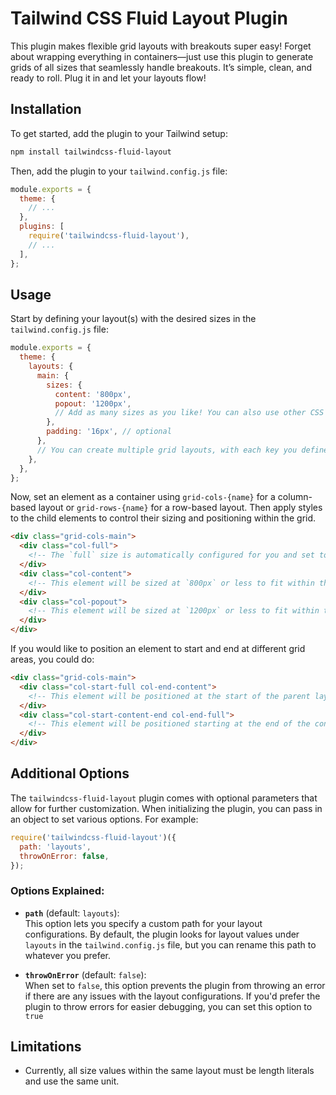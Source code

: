 # Tailwind CSS Fluid Layout Plugin

This plugin makes flexible grid layouts with breakouts super easy! Forget about wrapping everything in containers—just use this plugin to generate grids of all sizes that seamlessly handle breakouts. It’s simple, clean, and ready to roll. Plug it in and let your layouts flow!

## Installation

To get started, add the plugin to your Tailwind setup:

```bash
npm install tailwindcss-fluid-layout
```

Then, add the plugin to your `tailwind.config.js` file:

```javascript
module.exports = {
  theme: {
    // ...
  },
  plugins: [
    require('tailwindcss-fluid-layout'),
    // ...
  ],
};
```

## Usage

Start by defining your layout(s) with the desired sizes in the `tailwind.config.js` file:

```javascript
module.exports = {
  theme: {
    layouts: {
      main: {
        sizes: {
          content: '800px',
          popout: '1200px',
          // Add as many sizes as you like! You can also use other CSS units like em, %, and more to keep your layouts super flexible.
        },
        padding: '16px', // optional
      },
      // You can create multiple grid layouts, with each key you define serving as the name for its respective grid template.
    },
  },
};
```

Now, set an element as a container using `grid-cols-{name}` for a column-based layout or `grid-rows-{name}` for a row-based layout. Then apply styles to the child elements to control their sizing and positioning within the grid.

```html
<div class="grid-cols-main">
  <div class="col-full">
    <!-- The `full` size is automatically configured for you and set to 100% to fit within the main layout. Please note that this area will ignore any padding settings and will always match the size of the parent layout. -->
  </div>
  <div class="col-content">
    <!-- This element will be sized at `800px` or less to fit within the parent layout. -->
  </div>
  <div class="col-popout">
    <!-- This element will be sized at `1200px` or less to fit within the parent layout. -->
  </div>
</div>
```

If you would like to position an element to start and end at different grid areas, you could do:

```html
<div class="grid-cols-main">
  <div class="col-start-full col-end-content">
    <!-- This element will be positioned at the start of the parent layout and extend to the end of the content area. -->
  </div>
  <div class="col-start-content-end col-end-full">
    <!-- This element will be positioned starting at the end of the content area and extending to the end of the parent layout. -->
  </div>
</div>
```

## Additional Options

The `tailwindcss-fluid-layout` plugin comes with optional parameters that allow for further customization. When initializing the plugin, you can pass in an object to set various options. For example:

```javascript
require('tailwindcss-fluid-layout')({
  path: 'layouts',
  throwOnError: false,
});
```

### Options Explained:

- **`path`** (default: `layouts`):  
  This option lets you specify a custom path for your layout configurations. By default, the plugin looks for layout values under `layouts` in the `tailwind.config.js` file, but you can rename this path to whatever you prefer.

- **`throwOnError`** (default: `false`):  
  When set to `false`, this option prevents the plugin from throwing an error if there are any issues with the layout configurations. If you'd prefer the plugin to throw errors for easier debugging, you can set this option to `true`

## Limitations

- Currently, all size values within the same layout must be length literals and use the same unit.
